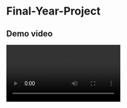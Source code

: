 # Final-Year-Project

## Demo video
![Demo](https://github.com/MahakAgrawal02/Diabetes_Cardiovascular_Prediction/blob/main/output/demoVideo.mp4)